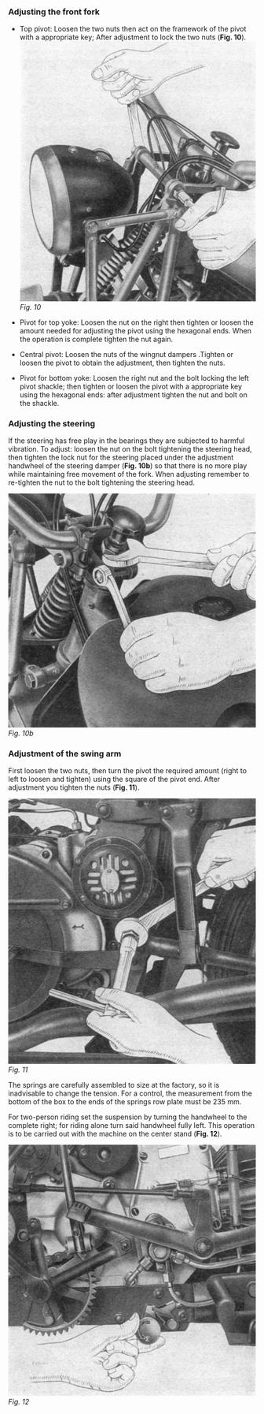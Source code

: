 ### Adjusting the front fork

- Top pivot: Loosen the two nuts then act on the framework of the pivot with a appropriate key; After adjustment to lock the two nuts (**Fig. 10**).
  ![Fig. 10](10.jpg) 
  *Fig. 10*

- Pivot for top yoke: Loosen the nut on the right then tighten or loosen the amount needed for 
  adjusting the pivot using the hexagonal ends. When the operation is complete tighten the nut again.
- Central pivot: Loosen the nuts of the wingnut dampers .Tighten or loosen the pivot to obtain the 
  adjustment, then tighten the nuts.
- Pivot for bottom yoke: Loosen the right nut and the bolt locking the left pivot shackle; then 
  tighten or loosen the pivot with a appropriate key using the hexagonal ends: after adjustment 
  tighten the nut and bolt on the shackle.
  
### Adjusting the steering

If the steering has free play in the bearings they are subjected to harmful vibration. To adjust: 
loosen the nut on the bolt tightening the steering head, then tighten the lock nut for the steering 
placed under the adjustment handwheel of the steering damper (**Fig. 10b**) so that there is no more 
play while maintaining free movement of the fork. When adjusting remember to re-tighten the nut to 
the bolt tightening the steering head.

![Fig. 10b](10b.jpg) 
*Fig. 10b*

### Adjustment of the swing arm

First loosen the two nuts, then turn the pivot the required amount (right to left to loosen and 
tighten) using the square of the pivot end. After adjustment you tighten the nuts (**Fig. 11**).

![Fig. 11](11.jpg) 
*Fig. 11*

The springs are carefully assembled to size at the factory, so it is inadvisable to change the 
tension. For a control, the measurement from the bottom of the box to the ends of the springs row 
plate must be 235 mm.

For two-person riding set the suspension by turning the handwheel to the complete right; for riding
alone turn said handwheel fully left. This operation is to be carried out with the machine on the 
center stand (**Fig. 12**).

![Fig. 12](12.jpg) 
*Fig. 12*